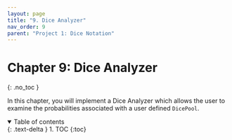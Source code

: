 ```yaml
---
layout: page
title: "9. Dice Analyzer"
nav_order: 9
parent: "Project 1: Dice Notation"
---
```


# Chapter 9: Dice Analyzer
{: .no_toc }

In this chapter, you will implement a Dice Analyzer which allows the user to
examine the probabilities associated with a user defined `DicePool`.


<details open markdown="block">
  <summary>
    Table of contents
  </summary>
  {: .text-delta }
1. TOC
{:toc}
</details>
